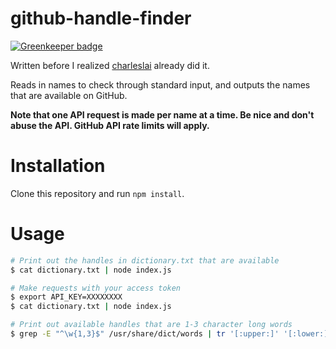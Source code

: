 # github-handle-finder

[![Greenkeeper badge](https://badges.greenkeeper.io/rahatarmanahmed/github-handle-finder.svg)](https://greenkeeper.io/)

Written before I realized [charleslai](https://github.com/charleslai/github-handle-finder) already did it.

Reads in names to check through standard input, and outputs the names that are available on GitHub.

**Note that one API request is made per name at a time. Be nice and don't abuse the API. GitHub API rate limits will apply.**

# Installation

Clone this repository and run `npm install`.

# Usage

```sh
# Print out the handles in dictionary.txt that are available
$ cat dictionary.txt | node index.js

# Make requests with your access token
$ export API_KEY=XXXXXXXX
$ cat dictionary.txt | node index.js

# Print out available handles that are 1-3 character long words
$ grep -E "^\w{1,3}$" /usr/share/dict/words | tr '[:upper:]' '[:lower:]' | uniq | node index.js
```
